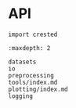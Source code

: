 # API

```
import crested
```

```{toctree}
:maxdepth: 2

datasets
io
preprocessing
tools/index.md
plotting/index.md
logging
```
